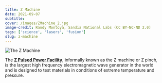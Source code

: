```yaml
---
title: Z Machine
date: 2021-09-07
subtitle: 
cover: /images/ZMachine_2.jpg
image-credit: Randy Montoya, Sandia National Labs (CC BY-NC-ND 2.0)
tags: ['science', 'lasers', 'fusion']
slug: z-machine
---
```


![The Z Machine](/images/ZMachine_2.jpg)


The **[Z Pulsed Power Facility](https://en.wikipedia.org/wiki/Z_Pulsed_Power_Facility)**, informally known as the Z machine or Z pinch, is the largest high frequency electromagnetic wave generator in the world and is designed to test materials in conditions of extreme temperature and pressure.
